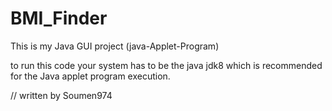 # BMI_Finder
This is my Java GUI project (java-Applet-Program)

to run this code your system has to be the java jdk8 which is recommended for the Java applet program execution.

// written by Soumen974
